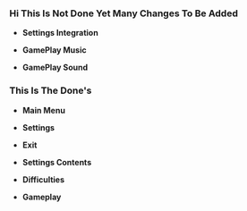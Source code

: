 ### Hi This Is Not Done Yet Many Changes To Be Added
- <b><p>Settings Integration</p></b>
- <b><p>GamePlay Music</p></b>
- <b><p>GamePlay Sound</p></b>
### This Is The Done's 
- <b><p>Main Menu</p></b>
- <b><p>Settings</p></b>
- <b><p>Exit</p></b>
- <b><p>Settings Contents</p></b>
- <b><p>Difficulties</p></b>
- <b><p>Gameplay</p></b>
